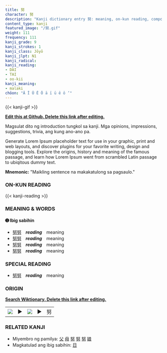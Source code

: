 ```yaml
---
title: 努
character: 努
description: "Kanji dictionary entry 努: meaning, on-kun reading, compounds, origin, related kanji"
content_type: kanji
featured_image: "/努.gif"
weight: 111
frequency: 111
kanji_grade: 9
kanji_strokes: 1
kanji_class: Jōyō
kanji_jlpt: N1
kanji_radical: 
kanji_reading: 
- DAI
- TAI
- oo-kii
kanji_meaning:
- malaki
chōon: "Ā Ī Ū Ē Ō ā ī ū ē ō ’"
---
```

[//]: # (Don't edit the line below. Kanji animated GIF code is automatically generated.)
{{< kanji-gif >}}

[//]: # (Edit below this line.)

**[Edit this at Github. Delete this link after editing.](https://github.com/tim0g/tim/tree/main/content/kanji/努/index.md)**

Magsulat dito ng introduction tungkol sa kanji. Mga opinions, impressions, suggestions, trivia, ang kung ano-ano pa.

Generate Lorem Ipsum placeholder text for use in your graphic, print and web layouts, and discover plugins for your favorite writing, design and blogging tools. Explore the origins, history and meaning of the famous passage, and learn how Lorem Ipsum went from scrambled Latin passage to ubiqitous dummy text.
 
**Mnemonic:** "Maikling sentence na makakatulong sa pagsaulo."

### ON-KUN READING

[//]: # (Don't edit the line below. ON-KUN READING code is automatically generated.)
{{< kanji-reading >}}

### MEANING & WORDS

#### ➊ **Ibig sabihin**
  - [努](../努)[努](../努)　***reading***　meaning
  - [努](../努)[努](../努)　***reading***　meaning
  - [努](../努)[努](../努)　***reading***　meaning
  - [努](../努)[努](../努)　***reading***　meaning

### SPECIAL READING
  - [努](../努)[努](../努)　***reading***　meaning

### ORIGIN

**[Search Wiktionary. Delete this link after editing.](https://wiktionary.org/wiki/努)**
<table class="kanji-table"><tr><td>
<img src="60px-努-bronze.svg.png">
</td><td>▶</td><td>
<img src="60px-努-oracle.svg.png">
</td><td>▶</td>
<td class="kanji-origin">努</td>
</tr></table>

### RELATED KANJI
- Miyembro ng pamilya: [父](../父) [母](../母) [努](../努) [努](../努) [努](../努) [娘](../娘)
- Magkatulad ang ibig sabihin: [日](../日)
